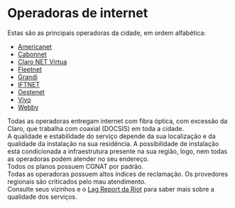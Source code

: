 # Operadoras de internet

Estas são as principais operadoras da cidade, em ordem alfabética:

- [Americanet](https://americanet.com.br)
- [Cabonnet](https://cabonnet.com.br)
- [Claro NET Virtua](https://claro.com.br/internet/banda-larga)
- [Fleetnet](https://fleetnet.com.br)
- [Grandi](https://granditelecom.com.br)
- [IFTNET](https://iftnet.com.br)
- [Oestenet](https://oestenet.online)
- [Vivo](https://vivo.com.br/para-voce/produtos-e-servicos/para-casa/internet)
- [Webby](https://webbyinternet.com.br)

Todas as operadoras entregam internet com fibra óptica, com excessão da Claro, que trabalha com coaxial (DOCSIS) em toda a cidade.  
A qualidade e estabilidade do serviço depende da sua localização e da qualidade da instalação na sua residência. A possibilidade de instalação está condicionada a infraestrutura presente na sua região, logo, nem todas as operadoras podem atender no seu endereço.  
Todos os planos possuem CGNAT por padrão.  
Todas as operadoras possuem altos índices de reclamação. Os provedores regionais são criticados pelo mau atendimento.  
Consulte seus vizinhos e o [Lag Report da Riot](https://lagreport.br.leagueoflegends.com/pt/results/br/33495) para saber mais sobre a qualidade dos serviços.
